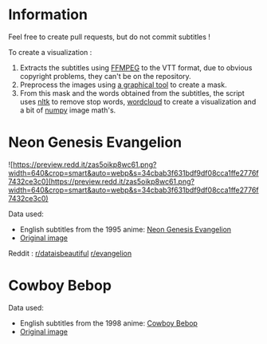 # Information

Feel free to create pull requests, but do not commit subtitles !

To create a visualization :

1.  Extracts the subtitles using [FFMPEG](https://www.ffmpeg.org/) to the VTT format, due to obvious copyright problems, they can't be on the repository.
2.  Preprocess the images using [a graphical tool](https://www.gimp.org/) to create a mask.
3.  From this mask and the words obtained from the subtitles, the script uses [nltk](https://www.nltk.org/) to remove stop words, [wordcloud](https://pypi.org/project/wordcloud/) to create a visualization and a bit of [numpy](https://numpy.org/) image math's.

# Neon Genesis Evangelion

![https://preview.redd.it/zas5oikp8wc61.png?width=640&crop=smart&auto=webp&s=34cbab3f631bdf9df08cca1ffe2776f7432ce3c0](https://preview.redd.it/zas5oikp8wc61.png?width=640&crop=smart&auto=webp&s=34cbab3f631bdf9df08cca1ffe2776f7432ce3c0)

Data used:

-   English subtitles from the 1995 anime: [Neon Genesis Evangelion](https://en.wikipedia.org/wiki/Neon_Genesis_Evangelion)
-   [Original image](https://7themes.su/photo/hd_wallpapers/anime/neon_genesis_evangelion_minimal/57-0-11947)

Reddit : [r/dataisbeautiful](https://www.reddit.com/r/dataisbeautiful/comments/l2ozn2/oc_neon_genesis_evangelion_word_cloud/) [r/evangelion](https://www.reddit.com/r/evangelion/comments/l2p3k3/neon_genesis_evangelion_word_cloud/)

# Cowboy Bebop

Data used:

-   English subtitles from the 1998 anime: [Cowboy Bebop
    ](https://en.wikipedia.org/wiki/Cowboy_Bebop)
-   [Original image](https://wallup.net/cowboy-bebop-spike-spiegel-monochrome-anime-minimalism/)
